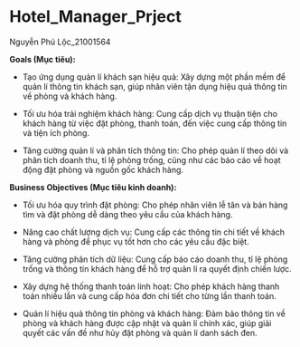 # Hotel_Manager_Prject
Nguyễn Phú Lộc_21001564

**Goals (Mục tiêu):**

- Tạo ứng dụng quản lí khách sạn hiệu quả: Xây dựng một phần mềm để quản lí thông tin khách sạn, giúp nhân viên tận dụng hiệu quả thông tin về phòng và khách hàng.

- Tối ưu hóa trải nghiệm khách hàng: Cung cấp dịch vụ thuận tiện cho khách hàng từ việc đặt phòng, thanh toán, đến việc cung cấp thông tin và tiện ích phòng.

- Tăng cường quản lí và phân tích thông tin: Cho phép quản lí theo dõi và phân tích doanh thu, tỉ lệ phòng trống, cũng như các báo cáo về hoạt động đặt phòng và nguồn gốc khách hàng.

**Business Objectives (Mục tiêu kinh doanh):**

- Tối ưu hóa quy trình đặt phòng: Cho phép nhân viên lễ tân và bán hàng tìm và đặt phòng dễ dàng theo yêu cầu của khách hàng.

- Nâng cao chất lượng dịch vụ: Cung cấp các thông tin chi tiết về khách hàng và phòng để phục vụ tốt hơn cho các yêu cầu đặc biệt.

- Tăng cường phân tích dữ liệu: Cung cấp báo cáo doanh thu, tỉ lệ phòng trống và thông tin khách hàng để hỗ trợ quản lí ra quyết định chiến lược.

- Xây dựng hệ thống thanh toán linh hoạt: Cho phép khách hàng thanh toán nhiều lần và cung cấp hóa đơn chi tiết cho từng lần thanh toán.

- Quản lí hiệu quả thông tin phòng và khách hàng: Đảm bảo thông tin về phòng và khách hàng được cập nhật và quản lí chính xác, giúp giải quyết các vấn đề như hủy đặt phòng và quản lí danh sách đen.
